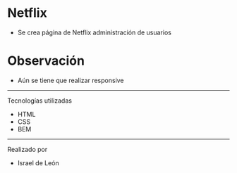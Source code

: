 # Netflix

- Se crea página de Netflix administración de usuarios

# Observación

- Aún se tiene que realizar responsive


---


Tecnologías utilizadas

- HTML
- CSS
- BEM

---

Realizado por

- Israel de León
